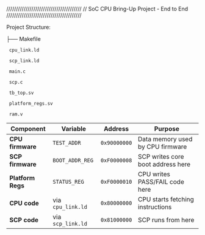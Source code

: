 ///////////////////////////////////////
// SoC CPU Bring-Up Project - End to End
///////////////////////////////////////

Project Structure:

 ├── Makefile
 
     cpu_link.ld
     
     scp_link.ld
     
     main.c
     
     scp.c
     
     tb_top.sv
     
     platform_regs.sv
     
     ram.v

| Component         | Variable          | Address      | Purpose                           |
| ----------------- | ----------------- | ------------ | --------------------------------- |
| **CPU firmware**  | `TEST_ADDR`       | `0x90000000` | Data memory used by CPU firmware  |
| **SCP firmware**  | `BOOT_ADDR_REG`   | `0xF0000008` | SCP writes core boot address here |
| **Platform Regs** | `STATUS_REG`      | `0xF0000010` | CPU writes PASS/FAIL code here    |
| **CPU code**      | via `cpu_link.ld` | `0x80000000` | CPU starts fetching instructions  |
| **SCP code**      | via `scp_link.ld` | `0x81000000` | SCP runs from here                |
